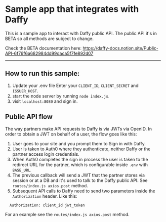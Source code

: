 # Sample app that integrates with Daffy

This is a sample app to interact with Daffy public API. The public API it's in BETA so all methods are subject to change.

Check the BETA documentation here: https://daffy-docs.notion.site/Public-API-6f76f6a682984dd99daca5f7fe892d07

---

## How to run this sample:
1. Update your .env file
Enter your `CLIENT_ID`, `CLIENT_SECRET` and `ISSUER_HOST`.
2. start the node server by running `node index.js`.
3. visit `localhost:8080` and sign in.

## Public API flow
The way partners make API requests to Daffy is via JWTs via OpenID. In order to obtain a JWT on behalf of a user, the flow goes like this:

1. User goes to your site and you prompt them to Sign in with Daffy.
2. User is taken to Auth0 where they authenticate, neither Daffy or the partner access login credentials.
3. When Auth0 completes the sign in process the user is taken to the redirect URL for the partner, which is configurable inside `.env` with `BASE_URL`.
4. The previous callback will send a JWT that the partner stores via session or at a DB and it's used to talk to the Daffy public API. See `routes/index.js axios.post` method.
5. Subsequent API calls to Daffy need to send two parameters inside the `Authorization` header. Like this:
```
  Authorization: client_id jwt_token
```
For an example see the `routes/index.js axios.post` method.
